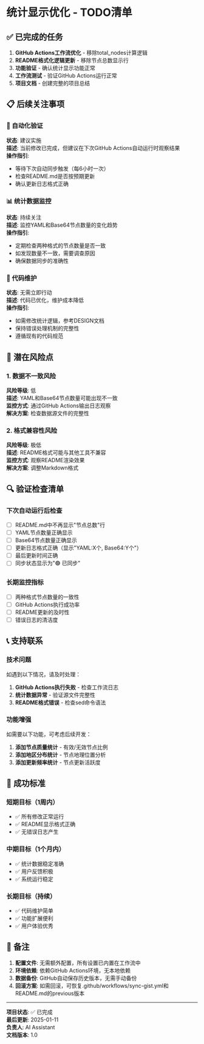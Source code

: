 # 统计显示优化 - TODO清单

## ✅ 已完成的任务

1. **GitHub Actions工作流优化** - 移除total_nodes计算逻辑
2. **README格式化逻辑更新** - 移除节点总数显示行
3. **功能验证** - 确认统计显示功能正常
4. **工作流测试** - 验证GitHub Actions运行正常
5. **项目文档** - 创建完整的项目总结

## 📋 后续关注事项

### 🔄 自动化验证
**状态**: 建议实施  
**描述**: 当前修改已完成，但建议在下次GitHub Actions自动运行时观察结果  
**操作指引**: 
- 等待下次自动同步触发（每6小时一次）
- 检查README.md是否按预期更新
- 确认更新日志格式正确

### 📊 统计数据监控
**状态**: 持续关注  
**描述**: 监控YAML和Base64节点数量的变化趋势  
**操作指引**:
- 定期检查两种格式的节点数量是否一致
- 如发现数量不一致，需要调查原因
- 确保数据同步的准确性

### 🔧 代码维护
**状态**: 无需立即行动  
**描述**: 代码已优化，维护成本降低  
**操作指引**:
- 如需修改统计逻辑，参考DESIGN文档
- 保持错误处理机制的完整性
- 遵循现有的代码规范

## 🚨 潜在风险点

### 1. 数据不一致风险
**风险等级**: 低  
**描述**: YAML和Base64节点数量可能出现不一致  
**监控方式**: 通过GitHub Actions输出日志观察  
**解决方案**: 检查数据源文件的完整性

### 2. 格式兼容性风险
**风险等级**: 极低  
**描述**: README格式可能与其他工具不兼容  
**监控方式**: 观察README渲染效果  
**解决方案**: 调整Markdown格式

## 🔍 验证检查清单

### 下次自动运行后检查
- [ ] README.md中不再显示"节点总数"行
- [ ] YAML节点数量正确显示
- [ ] Base64节点数量正确显示
- [ ] 更新日志格式正确（显示"YAML:X个, Base64:Y个"）
- [ ] 最后更新时间正确
- [ ] 同步状态显示为"🟢 已同步"

### 长期监控指标
- [ ] 两种格式节点数量的一致性
- [ ] GitHub Actions执行成功率
- [ ] README更新的及时性
- [ ] 错误日志的清洁度

## 📞 支持联系

### 技术问题
如遇到以下情况，请及时处理：
1. **GitHub Actions执行失败** - 检查工作流日志
2. **统计数据异常** - 验证源文件完整性
3. **README格式错误** - 检查sed命令语法

### 功能增强
如需要以下功能，可考虑后续开发：
1. **添加节点质量统计** - 有效/无效节点比例
2. **添加地区分布统计** - 节点地理位置分析
3. **添加更新频率统计** - 节点更新活跃度

## 🎯 成功标准

### 短期目标（1周内）
- ✅ 所有修改正常运行
- ✅ README显示格式正确
- ✅ 无错误日志产生

### 中期目标（1个月内）
- ✅ 统计数据稳定准确
- ✅ 用户反馈积极
- ✅ 系统运行稳定

### 长期目标（持续）
- ✅ 代码维护简单
- ✅ 功能扩展便利
- ✅ 用户体验优秀

## 📝 备注

1. **配置文件**: 无需额外配置，所有设置已内置在工作流中
2. **环境依赖**: 依赖GitHub Actions环境，无本地依赖
3. **数据备份**: GitHub自动保存历史版本，无需手动备份
4. **回滚方案**: 如需回滚，可恢复.github/workflows/sync-gist.yml和README.md的previous版本

---

**项目状态**: ✅ 已完成  
**最后更新**: 2025-01-11  
**负责人**: AI Assistant  
**文档版本**: 1.0
